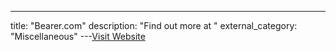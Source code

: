 ---
title: "Bearer.com"
description: "Find out more at "
external_category: "Miscellaneous"
---[Visit Website](https://www.bearer.com)


